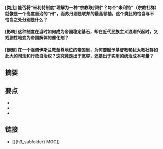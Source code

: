 #### [类比] 能否将“米利特制度”理解为一种“宗教联邦制”？每个“米利特”（宗教社群）就像是一个高度自治的“州”，而苏丹则是联邦的最高领袖。这个类比的恰当与不恰当之处分别是什么？


#### [影响] 这种制度在当时如何成为帝国稳定基石，却在近代民族主义浪潮兴起时，又戏剧性地变为帝国解体的催化剂？


#### [谜题] 在一个强调伊斯兰教至尊地位的帝国里，为何要赋予基督教和犹太教社群如此大的司法和行政自治权？这究竟是出于宽容，还是出于实用的统治成本考量？


## 摘要


## 要点

- 
- 
- 

## 链接

- [[{h3_subfolder} MOC]]
